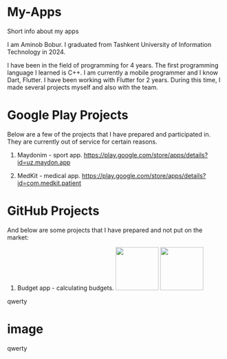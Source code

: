 # My-Apps
Short info about my apps

I am Aminob Bobur. I graduated from Tashkent University of Information Technology in 2024.

I have been in the field of programming for 4 years. The first programming language I learned is C++. I am currently a mobile programmer and I know Dart, Flutter. I have been working with Flutter for 2 years. During this time, I made several projects myself and also with the team.

# Google Play Projects

Below are a few of the projects that I have prepared and participated in. They are currently out of service for certain reasons.

1. Maydonim - sport app.
   https://play.google.com/store/apps/details?id=uz.maydon.app

2. MedKit - medical app.
   https://play.google.com/store/apps/details?id=com.medkit.patient

# GitHub Projects

And below are some projects that I have prepared and not put on the market:

1. Budget app - calculating budgets.
   <img src="[https://your-image-url.type](https://github.com/AminovBobur/My-Apps/assets/113689058/7f6bbf0b-b151-4f7d-ad49-d6517be19f62)" width="100" height="100">
   <img src="https://your-image-url.type" width="100" height="100">



qwerty
# image
qwerty
